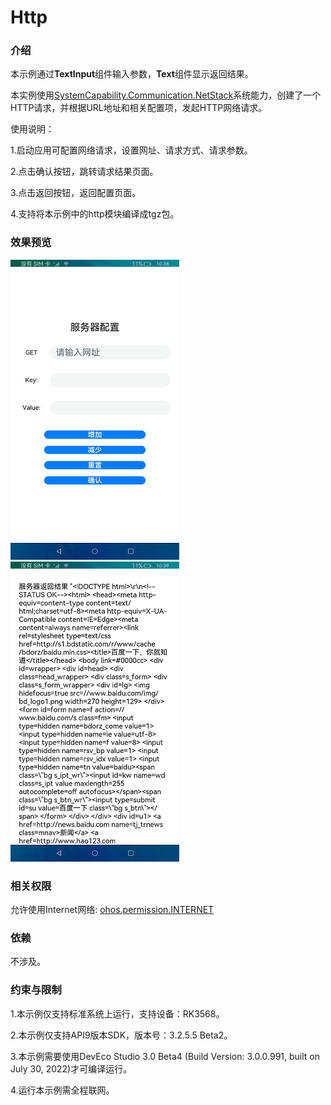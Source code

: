 # Http

### 介绍

本示例通过**TextInput**组件输入参数，**Text**组件显示返回结果。

本实例使用[SystemCapability.Communication.NetStack](https://gitee.com/openharmony/docs/blob/master/zh-cn/application-dev/reference/apis/js-apis-http.md)系统能力，创建了一个HTTP请求，并根据URL地址和相关配置项，发起HTTP网络请求。

使用说明：

1.启动应用可配置网络请求，设置网址、请求方式、请求参数。

2.点击确认按钮，跳转请求结果页面。

3.点击返回按钮，返回配置页面。

4.支持将本示例中的http模块编译成tgz包。

### 效果预览

![](screenshots/device/index.png) ![](screenshots/device/result.png)

### 相关权限

允许使用Internet网络: [ohos.permission.INTERNET](https://gitee.com/openharmony/docs/blob/master/zh-cn/application-dev/security/permission-list.md)

### 依赖

不涉及。

### 约束与限制

1.本示例仅支持标准系统上运行，支持设备：RK3568。

2.本示例仅支持API9版本SDK，版本号：3.2.5.5 Beta2。

3.本示例需要使用DevEco Studio 3.0 Beta4 (Build Version: 3.0.0.991, built on July 30, 2022)才可编译运行。

4.运行本示例需全程联网。